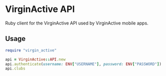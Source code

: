 # VirginActive API

Ruby client for the VirginActive API used by VirginActive mobile apps.

## Usage

```ruby
require "virgin_active"

api = VirginActive::API.new
api.authenticate(username: ENV["USERNAME"], password: ENV["PASSWORD"])
api.clubs
```
